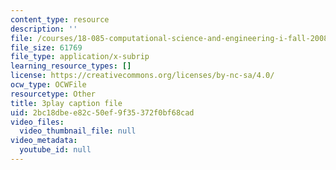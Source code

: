 ```yaml
---
content_type: resource
description: ''
file: /courses/18-085-computational-science-and-engineering-i-fall-2008/2bc18dbee82c50ef9f35372f0bf68cad_0egP7_kq23E.vtt
file_size: 61769
file_type: application/x-subrip
learning_resource_types: []
license: https://creativecommons.org/licenses/by-nc-sa/4.0/
ocw_type: OCWFile
resourcetype: Other
title: 3play caption file
uid: 2bc18dbe-e82c-50ef-9f35-372f0bf68cad
video_files:
  video_thumbnail_file: null
video_metadata:
  youtube_id: null
---
```

